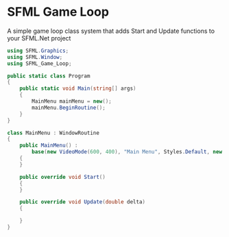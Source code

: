 # SFML Game Loop

A simple game loop class system that adds Start and Update functions to your SFML.Net project

```cs
using SFML.Graphics;
using SFML.Window;
using SFML_Game_Loop;

public static class Program
{
    public static void Main(string[] args)
    {
        MainMenu mainMenu = new();
        mainMenu.BeginRoutine();
    }
}

class MainMenu : WindowRoutine
{
    public MainMenu() :
        base(new VideoMode(600, 400), "Main Menu", Styles.Default, new Color(255, 255, 255))
    {
    }

    public override void Start()
    {
    }

    public override void Update(double delta)
    {

    }
}
```